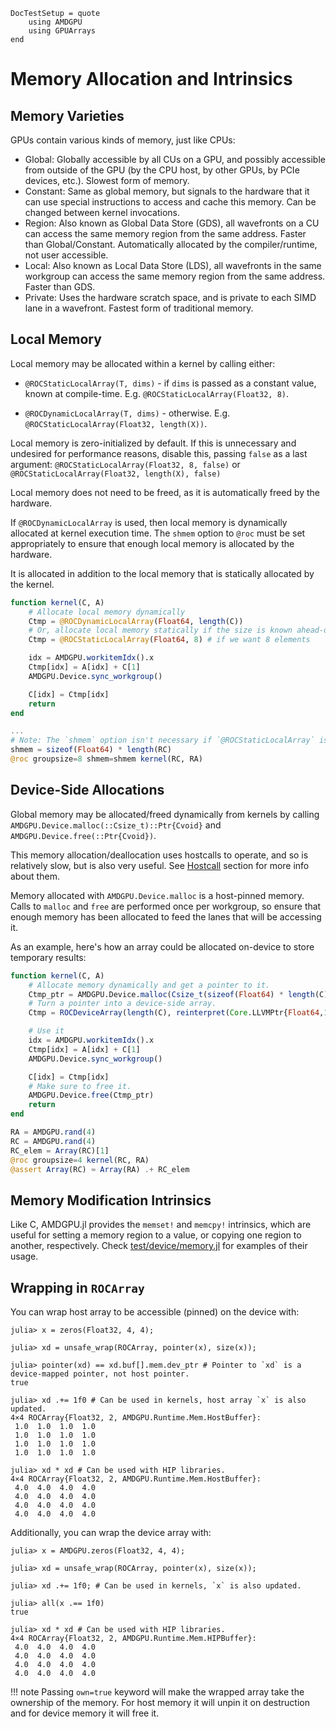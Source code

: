 ```@meta
DocTestSetup = quote
    using AMDGPU
    using GPUArrays
end
```

# Memory Allocation and Intrinsics

## Memory Varieties

GPUs contain various kinds of memory, just like CPUs:

- Global:
    Globally accessible by all CUs on a GPU, and possibly accessible
    from outside of the GPU (by the CPU host, by other GPUs, by PCIe devices,
    etc.). Slowest form of memory.
- Constant:
    Same as global memory, but signals to the hardware that it can use
    special instructions to access and cache this memory.
    Can be changed between kernel invocations.
- Region:
    Also known as Global Data Store (GDS), all wavefronts on a CU
    can access the same memory region from the same address.
    Faster than Global/Constant.
    Automatically allocated by the compiler/runtime, not user accessible.
- Local:
    Also known as Local Data Store (LDS), all wavefronts in the same workgroup
    can access the same memory region from the same address.
    Faster than GDS.
- Private:
    Uses the hardware scratch space, and is private to each SIMD lane
    in a wavefront.
    Fastest form of traditional memory.

## Local Memory

Local memory may be allocated within a kernel by calling either:

- `@ROCStaticLocalArray(T, dims)` - if `dims` is passed as a constant value,
    known at compile-time.
    E.g. `@ROCStaticLocalArray(Float32, 8)`.

- `@ROCDynamicLocalArray(T, dims)` - otherwise.
    E.g. `@ROCStaticLocalArray(Float32, length(X))`.

Local memory is zero-initialized by default.
If this is unnecessary and undesired for performance reasons,
disable this, passing `false` as a last argument:
`@ROCStaticLocalArray(Float32, 8, false)` or
`@ROCStaticLocalArray(Float32, length(X), false)`

Local memory does not need to be freed, as it is automatically freed by the
hardware.

If `@ROCDynamicLocalArray` is used, then local memory is dynamically allocated
at kernel execution time.
The `shmem` option to `@roc` must be set appropriately to ensure that
enough local memory is allocated by the hardware.

It is allocated in addition to the local memory that is statically allocated by
the kernel.

```julia
function kernel(C, A)
    # Allocate local memory dynamically
    Ctmp = @ROCDynamicLocalArray(Float64, length(C))
    # Or, allocate local memory statically if the size is known ahead-of-time
    Ctmp = @ROCStaticLocalArray(Float64, 8) # if we want 8 elements

    idx = AMDGPU.workitemIdx().x
    Ctmp[idx] = A[idx] + C[1]
    AMDGPU.Device.sync_workgroup()

    C[idx] = Ctmp[idx]
    return
end

...
# Note: The `shmem` option isn't necessary if `@ROCStaticLocalArray` is used
shmem = sizeof(Float64) * length(RC)
@roc groupsize=8 shmem=shmem kernel(RC, RA)
```

## Device-Side Allocations

Global memory may be allocated/freed dynamically from kernels by calling
`AMDGPU.Device.malloc(::Csize_t)::Ptr{Cvoid}`
and `AMDGPU.Device.free(::Ptr{Cvoid})`.

This memory allocation/deallocation uses hostcalls to operate,
and so is relatively slow, but is also very useful.
See [Hostcall](@ref) section for more info about them.

Memory allocated with `AMDGPU.Device.malloc` is a host-pinned memory.
Calls to `malloc` and `free` are performed once per workgroup, so ensure that
enough memory has been allocated to feed the lanes that will be accessing it.

As an example, here's how an array could be allocated on-device to store
temporary results:

```julia
function kernel(C, A)
    # Allocate memory dynamically and get a pointer to it.
    Ctmp_ptr = AMDGPU.Device.malloc(Csize_t(sizeof(Float64) * length(C)))
    # Turn a pointer into a device-side array.
    Ctmp = ROCDeviceArray(length(C), reinterpret(Core.LLVMPtr{Float64,1}, Ctmp_ptr))

    # Use it
    idx = AMDGPU.workitemIdx().x
    Ctmp[idx] = A[idx] + C[1]
    AMDGPU.Device.sync_workgroup()

    C[idx] = Ctmp[idx]
    # Make sure to free it.
    AMDGPU.Device.free(Ctmp_ptr)
    return
end

RA = AMDGPU.rand(4)
RC = AMDGPU.rand(4)
RC_elem = Array(RC)[1]
@roc groupsize=4 kernel(RC, RA)
@assert Array(RC) ≈ Array(RA) .+ RC_elem
```

## Memory Modification Intrinsics

Like C, AMDGPU.jl provides the `memset!` and `memcpy!` intrinsics, which are
useful for setting a memory region to a value, or copying one region to
another, respectively.
Check [test/device/memory.jl](https://github.com/JuliaGPU/AMDGPU.jl/blob/master/test/device/memory.jl)
for examples of their usage.

## Wrapping in `ROCArray`

You can wrap host array to be accessible (pinned) on the device with:

```jldoctest unsafe_wrap
julia> x = zeros(Float32, 4, 4);

julia> xd = unsafe_wrap(ROCArray, pointer(x), size(x));

julia> pointer(xd) == xd.buf[].mem.dev_ptr # Pointer to `xd` is a device-mapped pointer, not host pointer.
true

julia> xd .+= 1f0 # Can be used in kernels, host array `x` is also updated.
4×4 ROCArray{Float32, 2, AMDGPU.Runtime.Mem.HostBuffer}:
 1.0  1.0  1.0  1.0
 1.0  1.0  1.0  1.0
 1.0  1.0  1.0  1.0
 1.0  1.0  1.0  1.0

julia> xd * xd # Can be used with HIP libraries.
4×4 ROCArray{Float32, 2, AMDGPU.Runtime.Mem.HostBuffer}:
 4.0  4.0  4.0  4.0
 4.0  4.0  4.0  4.0
 4.0  4.0  4.0  4.0
 4.0  4.0  4.0  4.0
```

Additionally, you can wrap the device array with:

```jldoctest unsafe_wrap
julia> x = AMDGPU.zeros(Float32, 4, 4);

julia> xd = unsafe_wrap(ROCArray, pointer(x), size(x));

julia> xd .+= 1f0; # Can be used in kernels, `x` is also updated.

julia> all(x .== 1f0)
true

julia> xd * xd # Can be used with HIP libraries.
4×4 ROCArray{Float32, 2, AMDGPU.Runtime.Mem.HIPBuffer}:
 4.0  4.0  4.0  4.0
 4.0  4.0  4.0  4.0
 4.0  4.0  4.0  4.0
 4.0  4.0  4.0  4.0
```

!!! note
    Passing `own=true` keyword will make the wrapped array take the ownership of the memory.
    For host memory it will unpin it on destruction and for device memory it will free it.
